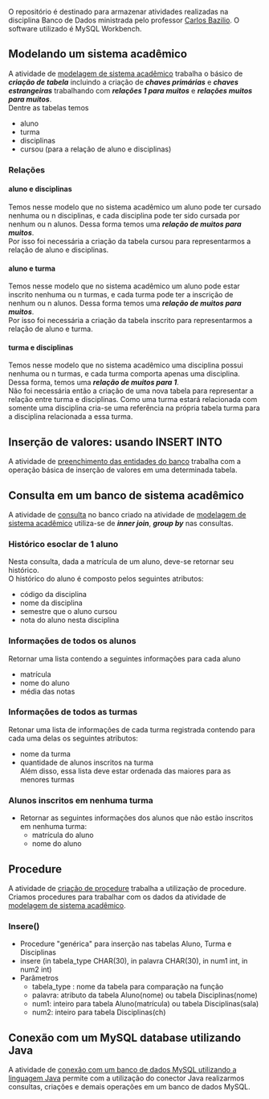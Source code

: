O repositório é destinado para armazenar atividades realizadas na disciplina Banco de Dados ministrada pelo professor [Carlos Bazilio](https://github.com/carlosbazilio).
O software utilizado é MySQL Workbench.

## Modelando um sistema acadêmico
  A atividade de [modelagem de sistema acadêmico](https://github.com/juliaDmiranda/BD/blob/main/FACULDADE/atv_04_05_2022.sql) trabalha o básico de ***criação de tabela*** incluindo a criação de ***chaves primárias*** e ***chaves estrangeiras*** trabalhando com ***relações 1 para muitos*** e ***relações muitos para muitos***.<br>Dentre as tabelas temos
* aluno
* turma
* disciplinas
* cursou (para a relação de aluno e disciplinas)

### Relações

#### aluno e disciplinas
  Temos nesse modelo que no sistema acadêmico um aluno pode ter cursado nenhuma ou n disciplinas, e cada disciplina pode ter sido cursada por nenhum ou n alunos. Dessa forma temos uma ***relação de muitos para muitos***.<br>Por isso foi necessária a criação da tabela cursou para representarmos a relação de aluno e disciplinas.

#### aluno e turma
  Temos nesse modelo que no sistema acadêmico um aluno pode estar inscrito nenhuma ou n turmas, e cada turma pode ter a inscrição de nenhum ou n alunos. Dessa forma temos uma ***relação de muitos para muitos***.<br>Por isso foi necessária a criação da tabela inscrito para representarmos a relação de aluno e turma.
  
#### turma e disciplinas
  Temos nesse modelo que no sistema acadêmico uma disciplina possui nenhuma ou n turmas, e cada turma comporta apenas uma disciplina. Dessa forma, temos uma ***relação de muitos para 1***.<br>Não foi necessária então a criação de uma nova tabela para representar a relação entre turma e disciplinas. Como uma turma estará relacionada com somente uma disciplina cria-se uma referência na própria tabela turma para a disciplina relacionada a essa turma.
  
## Inserção de valores: usando INSERT INTO
   A atividade de [preenchimento das entidades do banco](https://github.com/juliaDmiranda/BD/blob/main/FACULDADE/atv_11_05_2022_insert.sql)  trabalha com  a operação básica de inserção de valores em uma determinada tabela. 
   
## Consulta em um banco de sistema acadêmico
   A atividade de [consulta](https://github.com/juliaDmiranda/BD/blob/main/FACULDADE/atv_11_05_2022_consulta.sql) no banco criado na atividade de [modelagem de sistema acadêmico](https://github.com/juliaDmiranda/BD/tree/main/FACULDADE) utiliza-se de ***inner join***, ***group by*** nas consultas.
 
### Histórico esoclar de 1 aluno
   Nesta consulta, dada a matrícula de um aluno, deve-se retornar seu histórico.<br/>
   O histórico do aluno é composto pelos seguintes atributos:
   - código da disciplina
   - nome da disciplina
   - semestre que o aluno cursou
   - nota do aluno nesta disciplina
   
### Informações de todos os alunos
  Retornar uma lista contendo a seguintes informações para cada aluno
   - matrícula 
   - nome do aluno
   - média das notas

### Informações de todos as turmas
  Retonar uma lista de informações de cada turma registrada contendo para cada uma delas os seguintes atributos:
   - nome da turma
   - quantidade de alunos inscritos na turma<br/>
  Além disso, essa lista deve estar ordenada das maiores para as menores turmas

### Alunos inscritos em nenhuma turma
* Retornar as seguintes informações dos alunos que não estão inscritos em nenhuma turma:
   - matrícula do aluno
   - nome do aluno
  
## Procedure
   A atividade de [criação de procedure](https://github.com/juliaDmiranda/Banco-de-Dados-I/blob/main/FACULDADE/atv_01_06_2022.sql) trabalha a utilização de procedure. Criamos procedures para trabalhar com os dados da atividade de [modelagem de sistema acadêmico](https://github.com/juliaDmiranda/BD/tree/main/FACULDADE).
   
### Insere()
* Procedure "genérica" para inserção nas tabelas Aluno, Turma e Disciplinas
* insere (in tabela_type CHAR(30), in palavra CHAR(30), in num1 int, in num2 int)
* Parâmetros
   - tabela_type : nome da tabela para comparação na função
   - palavra: atributo da tabela Aluno(nome) ou tabela Disciplinas(nome)
   - num1: inteiro para tabela Aluno(matrícula) ou tabela Disciplinas(sala)
   - num2: inteiro para tabela Disciplinas(ch)
   
## Conexão com um MySQL database utilizando Java
  A atividade de [conexão com um banco de dados MySQL utilizando a linguagem Java](https://github.com/juliaDmiranda/Banco-de-Dados-I/tree/main/ConnectToMySQL) permite com a utilização do conector Java realizarmos consultas, criações e demais operações em um banco de dados MySQL.
